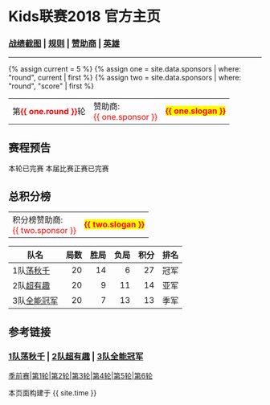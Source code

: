 # Kids联赛2018 官方主页
### [战绩截图](https://m.weibo.cn/u/6852703787) \| [规则][rule] \| [赞助商][spr] \| [英雄][hero]
---

{% assign current = 5 %}
{% assign one = site.data.sponsors | where: "round", current | first %}
{% assign two = site.data.sponsors | where: "round", "score" | first %}
<table> 
   <tr>    
    <td> 第<b><font color="red">{{ one.round }}</font></b>轮</td>
    <td> 赞助商:<br><font color="red">{{ one.sponsor }} </font></td>
      <td> 
         <b>
            <font color="red">
               <span style="background-color: yellow">{{ one.slogan }}</span>
            </font>
         </b> 
      </td>
   </tr>
</table>


## 赛程预告
本轮已完赛
本届比赛正赛已完赛


## 总积分榜


<table> 
   <tr>   
    <td> 积分榜赞助商:<br><font color="red">{{ two.sponsor }} </font></td>
      <td> 
         <b>
            <font color="red">
               <span style="background-color: yellow">{{ two.slogan }}</span>
            </font>
         </b> 
      </td>
   </tr>
</table>


| 队名            | 局数 | 胜局 | 负局 |  积分 |排名
|-------------   | --: | --: | --: | --: |---|
| 1队[荡秋千][t1]  | 20  | 14  | 6 | 27 |冠军|
| 2队[超有趣][t2]  | 20 | 9  | 11 | 14 |亚军|
| 3队[全能冠军][t3]| 20  | 7 | 13 | 13 |季军|

## 参考链接

### [1队荡秋千][t1] \| [2队超有趣][t2] \| [3队全能冠军][t3]

[季前赛][r0]\|[第1轮][r1]\|[第2轮][r2]\|[第3轮][r3]\|[第4轮][r4]\|[第5轮][r5]\|[第6轮][r6]

[rule]: rule.md
[t1]: team1.md
[t2]: team2.md
[t3]: team3.md
[spr]: sponsor.md
[r0]: round0.md
[r1]: round1.md
[r2]: round2.md
[r3]: round3.md
[r4]: round4.md
[r5]: round5.md
[r6]: round6.md
[hero]: hero.md

本页面构建于 {{ site.time }}

